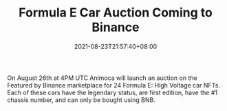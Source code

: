 ﻿---
title: "Formula E Car Auction Coming to Binance"
date: 2021-08-23T21:57:40+08:00
lastmod: 2021-08-23T16:45:40+08:00
draft: false
authors: ["Lauren"]
description: "On August 26th at 4PM UTC Animoca will launch an auction on the Featured by Binance marketplace for 24 Formula E: High Voltage car NFTs. Each of these cars have the legendary status, are first edition, have the #1 chassis number, and can only be bought using BNB."
featuredImage: "formula-e-car-auction-coming-to-binance.png"
tags: ["Strategy Games","Play to Earn"]
categories: ["news"]
news: ["Strategy Games"]
weight: 
lightgallery: true
pinned: false
recommend: false
recommend1: false
---

On August 26th at 4PM UTC Animoca will launch an auction on the Featured by Binance marketplace for 24 Formula E: High Voltage car NFTs. Each of these cars have the legendary status, are first edition, have the #1 chassis number, and can only be bought using BNB.

<!--more-->

